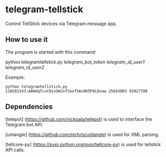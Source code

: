 # telegram-tellstick
Control TellStick devices via Telegram message app.

## How to use it
The program is started with this command:

python telegramtellstick.py *telegram_bot_token* *telegram_id_user1* *telegram_id_user2*

Example:
```
python telegramtellstick.py 110201543:AAHdqTcvCH1vGWJxfSeofSAs0K5PALDsaw 25643003 93927788
```

## Dependencies
[telepot] (https://github.com/nickoala/telepot) is used to interface the Telegram bot API.

[untangle] (https://github.com/stchris/untangle) is used for XML parsing.

[tellcore-py] (https://pypi.python.org/pypi/tellcore-py) is used for tellstick API calls.
